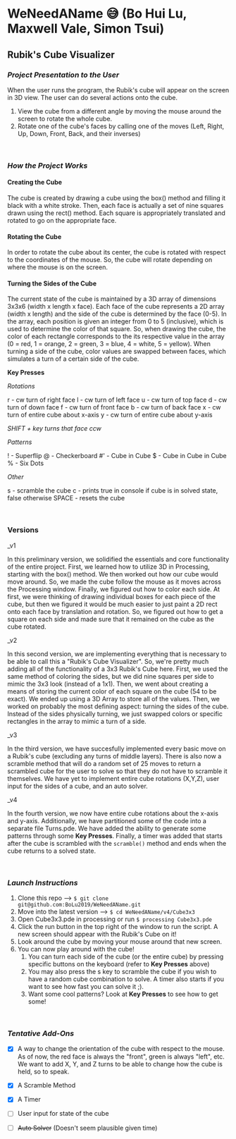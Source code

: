 # WeNeedAName :sweat_smile: (Bo Hui Lu, Maxwell Vale, Simon Tsui)

## Rubik's Cube Visualizer

### *Project Presentation to the User*

When the user runs the program, the Rubik's cube will appear on the screen in 3D view. The user can do several actions onto the cube.
1. View the cube from a different angle by moving the mouse around the screen to rotate the whole cube.
2. Rotate one of the cube's faces by calling one of the moves (Left, Right, Up, Down, Front, Back, and their inverses)

<br>

### *How the Project Works*

#### Creating the Cube
The cube is created by drawing a cube using the box() method and filling it black with a white stroke. Then, each face is actually a set of nine squares drawn using the rect() method. Each square is appropriately translated and rotated to go on the appropriate face. 

#### Rotating the Cube
In order to rotate the cube about its center, the cube is rotated with respect to the coordinates of the mouse. So, the cube will rotate depending on where the mouse is on the screen.

#### Turning the Sides of the Cube
The current state of the cube is maintained by a 3D array of dimensions 3x3x6 (width x length x face). Each face of the cube represents a 2D array (width x length) and the side of the cube is determined by the face (0-5). In the array, each position is given an integer from 0 to 5 (inclusive), which is used to determine the color of that square. So, when drawing the cube, the color of each rectangle corresponds to the its respective value in the array (0 = red, 1 = orange, 2 = green, 3 = blue, 4 = white, 5 = yellow). When turning a side of the cube, color values are swapped between faces, which simulates a turn of a certain side of the cube. 

**Key Presses**

*Rotations*

r - cw turn of right face
l - cw turn of left face
u - cw turn of top face
d - cw turn of down face
f - cw turn of front face
b - cw turn of back face
x - cw turn of entire cube about x-axis 
y - cw turn of entire cube about y-axis

_SHIFT + key turns that face ccw_

*Patterns*

! - Superflip
@ - Checkerboard
#' - Cube in Cube
$ - Cube in Cube in Cube
% - Six Dots

*Other*

s - scramble the cube
c - prints true in console if cube is in solved state, false otherwise
SPACE - resets the cube

<br>

### Versions

_v1

In this preliminary version, we solidified the essentials and core functionality of the entire project. First, we learned how to utilize 3D in Processing, starting with the box() method. We then worked out how our cube would move around. So, we made the cube follow the mouse as it moves across the Processing window. Finally, we figured out how to color each side. At first, we were thinking of drawing individual boxes for each piece of the cube, but then we figured it would be much easier to just paint a 2D rect onto each face by translation and rotation. So, we figured out how to get a square on each side and made sure that it remained on the cube as the cube rotated.

_v2

In this second version, we are implementing everything that is necessary to be able to call this a "Rubik's Cube Visualizer". So, we're pretty much adding all of the functionality of a 3x3 Rubik's Cube here. First, we used the same method of coloring the sides, but we did nine squares per side to mimic the 3x3 look (instead of a 1x1). Then, we went about creating a means of storing the current color of each square on the cube (54 to be exact). We ended up using a 3D Array to store all of the values. Then, we worked on probably the most defining aspect: turning the sides of the cube. Instead of the sides physically turning, we just swapped colors or specific rectangles in the array to mimic a turn of a side.

_v3

In the third version, we have succesfully implemented every basic move on a Rubik's cube (excluding any turns of middle layers). There is also now a scramble method that will do a random set of 25 moves to return a scrambled cube for the user to solve so that they do not have to scramble it themselves. We have yet to implement entire cube rotations (X,Y,Z), user input for the sides of a cube, and an auto solver.

_v4

In the fourth version, we now have entire cube rotations about the x-axis and y-axis. Additionally, we have partitioned some of the code into a separate file Turns.pde. We have added the ability to generate some patterns through some **Key Presses**. Finally, a timer was added that starts after the cube is scrambled with the `scramble()` method and ends when the cube returns to a solved state.

</br>

### *Launch Instructions*

1. Clone this repo --> ```$ git clone git@github.com:BoLu2019/WeNeedAName.git```
2. Move into the latest version --> ```$ cd WeNeedAName/v4/Cube3x3```
3. Open Cube3x3.pde in processing or run ```$ processing Cube3x3.pde```
4. Click the run button in the top right of the window to run the script. A new screen should appear with the Rubik's Cube on it!
5. Look around the cube by moving your mouse around that new screen.
6. You can now play around with the cube!
    1. You can turn each side of the cube (or the entire cube) by pressing specific buttons on the keyboard (refer to **Key Presses** above)
    2. You may also press the s key to scramble the cube if you wish to have a random cube combination to solve. A timer also starts if you want to see how fast you can solve it ;).
    3. Want some cool patterns? Look at **Key Presses** to see how to get some!
    


<br>

### *Tentative Add-Ons*

- [x] A way to change the orientation of the cube with respect to the mouse. As of now, the red face is always the "front", green is always "left", etc. We want to add X, Y, and Z turns to be able to change how the cube is held, so to speak.

- [x] A Scramble Method

- [x] A Timer
  
- [ ] User input for state of the cube

- [ ] ~~Auto Solver~~ (Doesn't seem plausible given time)
